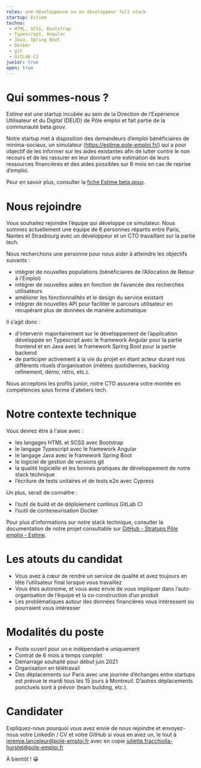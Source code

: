 ```yaml
---
roles: une développeuse ou un développeur full stack
startup: Estime
techno: 
 - HTML, SCSS, Bootstrap
 - Typescrypt, Angular
 - Java, Spring Boot
 - Docker
 - git
 - GitLab CI
junior: true
open: true 
---
```


# Qui sommes-nous ?

Estime est une startup incubée au sein de la Direction de l’Expérience Utilisateur et du Digital (DEUD) de Pôle emploi et fait partie de la communauté beta.gouv.

Notre startup met à disposition des demandeurs d’emploi bénéficiaires de minima-sociaux, un simulateur (https://estime.pole-emploi.fr/) qui a pour objectif de les informer sur les aides existantes afin de lutter contre le non recours et de les rassurer en leur donnant une estimation de leurs ressources financières et des aides possibles sur 6 mois en cas de reprise d’emploi.

Pour en savoir plus, consulter la [fiche Estime beta.gouv](https://beta.gouv.fr/startups/estime.html).

# Nous rejoindre

Vous souhaitez rejoindre l’équipe qui développe ce simulateur. Nous sommes actuellement une équipe de 6 personnes répartis entre Paris, Nantes et Strasbourg avec un développeur et un CTO travaillant sur la partie tech.

Nous recherchons une personne pour nous aider à atteindre les objectifs suivants :
* intégrer de nouvelles populations (bénéficiaires de l’Allocation de Retour à l’Emploi) 
* intégrer de nouvelles aides en fonction de l’avancée des recherches utilisateurs
* améliorer les fonctionnalités et le design du service existant  
* intégrer de nouvelles API pour faciliter le parcours utilisateur en récupérant plus de données de manière automatique  

Il s’agit donc :
* d’intervenir majoritairement sur le développement de l’application développée en Typescript avec le framework Angular pour la partie frontend et en Java avec le framework Spring Boot pour la partie backend
* de participer activement à la vie du projet en étant acteur durant nos différents rituels d’organisation (mêlées quotidiennes, backlog refinement, démo, rétro, etc.).

Nous acceptons les profils junior, notre CTO assurera votre montée en compétences sous forme d'ateliers tech.

# Notre contexte technique

Vous devrez être à l'aise avec :
*  les langages HTML et SCSS avec Bootstrap
*  le langage Typescript avec le framework Angular
*  le langage Java avec le framework Spring Boot
*  le logiciel de gestion de versions git 
*  la qualité logicielle et les bonnes pratiques de développement de notre stack technique
*  l’écriture de tests unitaires et de tests e2e avec Cypress

Un plus, serait de connaître :
* l’outil de build et de déploiement continus GitLab CI
* l’outil de conteneurisation Docker

Pour plus d’informations sur notre stack technique, consulter la documentation de notre projet consultable sur [GitHub - Stratups Pôle emploi - Estime](https://github.com/StartupsPoleEmploi/estime-frontend).

# Les atouts du candidat

* Vous avez à cœur de rendre un service de qualité et avez toujours en tête l’utilisateur final lorsque vous travaillez
* Vous êtes autonome, et vous avez envie de vous impliquer dans l’auto-organisation de l’équipe et la co-construction d’un produit
* Les problématiques autour des données financières vous intéressent ou pourraient vous intéresser

# Modalités du poste

* Poste ouvert pour un·e indépendant·e uniquement
* Contrat de 6 mois à temps complet
* Démarrage souhaité pour début juin 2021
* Organisation en télétravail
* Des déplacements sur Paris avec une journée d’échanges entre startups est prévue le mardi tous les 15 jours à Montreuil. D’autres déplacements ponctuels sont à prévoir (team building, etc.).


# Candidater

Expliquez-nous pourquoi vous avez envie de nous rejoindre et envoyez-nous votre LinkedIn / CV et votre GitHub si vous en avez un, le tout à jeremie.lanceleur@pole-emploi.fr avec en copie juliette.fracchiolla-hurstel@pole-emploi.fr

À bientôt ! 😀


